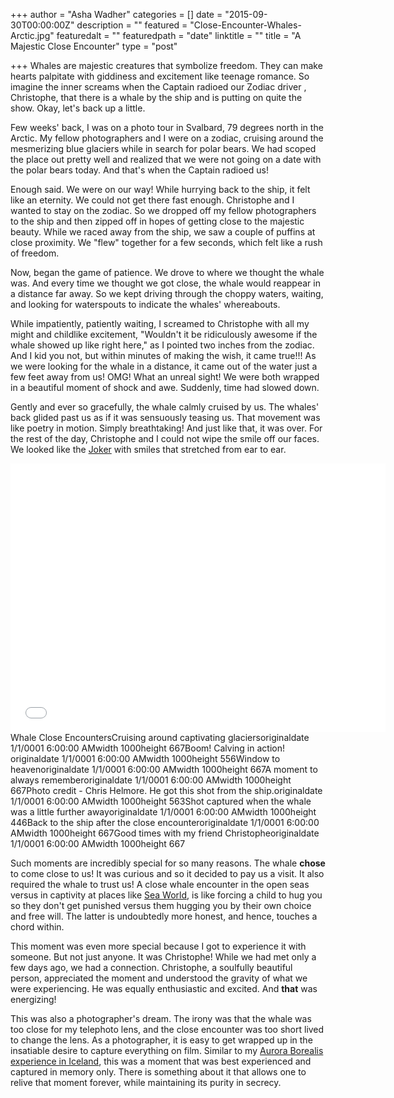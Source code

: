 +++
author = "Asha Wadher"
categories = []
date = "2015-09-30T00:00:00Z"
description = ""
featured = "Close-Encounter-Whales-Arctic.jpg"
featuredalt = ""
featuredpath = "date"
linktitle = ""
title = "A Majestic Close Encounter"
type = "post"

+++
Whales are majestic creatures that symbolize freedom. They can make hearts palpitate with giddiness and excitement like teenage romance. So imagine the inner screams when the Captain radioed our Zodiac driver , Christophe, that there is a whale by the ship and is putting on quite the show. Okay, let's back up a little.

Few weeks' back, I was on a photo tour in Svalbard, 79 degrees north in the Arctic. My fellow photographers and I were on a zodiac, cruising around the mesmerizing blue glaciers while in search for polar bears. We had scoped the place out pretty well and realized that we were not going on a date with the polar bears today. And that's when the Captain radioed us!

Enough said. We were on our way! While hurrying back to the ship, it felt like an eternity. We could not get there fast enough. Christophe and I wanted to stay on the zodiac. So we dropped off my fellow photographers to the ship and then zipped off in hopes of getting close to the majestic beauty. While we raced away from the ship, we saw a couple of puffins at close proximity. We "flew" together for a few seconds, which felt like a rush of freedom.

Now, began the game of patience. We drove to where we thought the whale was. And every time we thought we got close, the whale would reappear in a distance far away. So we kept driving through the choppy waters, waiting, and looking for waterspouts to indicate the whales' whereabouts.

While impatiently, patiently waiting, I screamed to Christophe with all my might and childlike excitement, "Wouldn't it be ridiculously awesome if the whale showed up like right here," as I pointed two inches from the zodiac. And I kid you not, but within minutes of making the wish, it came true!!! As we were looking for the whale in a distance, it came out of the water just a few feet away from us! OMG! What an unreal sight! We were both wrapped in a beautiful moment of shock and awe. Suddenly, time had slowed down.

Gently and ever so gracefully, the whale calmly cruised by us. The whales' back glided past us as if it was sensuously teasing us. That movement was like poetry in motion. Simply breathtaking! And just like that, it was over. For the rest of the day, Christophe and I could not wipe the smile off our faces. We looked like the <a href="https://en.wikipedia.org/wiki/The_Joker_(The_Dark_Knight)" target="_blank">Joker</a> with smiles that stretched from ear to ear.

<iframe width="600" height="430" src="//www.cincopa.com/media-platform/iframe.aspx?fid=AkMAu_sNo0b8" frameborder="0" allowfullscreen scrolling="no"></iframe><noscript><span>Whale Close Encounters</span><span>Cruising around captivating glaciers</span><span>originaldate</span><span> 1/1/0001 6:00:00 AM</span><span>width</span><span> 1000</span><span>height</span><span> 667</span><span>Boom! Calving in action! </span><span>originaldate</span><span> 1/1/0001 6:00:00 AM</span><span>width</span><span> 1000</span><span>height</span><span> 556</span><span>Window to heaven</span><span>originaldate</span><span> 1/1/0001 6:00:00 AM</span><span>width</span><span> 1000</span><span>height</span><span> 667</span><span>A moment to always remember</span><span>originaldate</span><span> 1/1/0001 6:00:00 AM</span><span>width</span><span> 1000</span><span>height</span><span> 667</span><span>Photo credit - Chris Helmore. He got this shot from the ship.</span><span>originaldate</span><span> 1/1/0001 6:00:00 AM</span><span>width</span><span> 1000</span><span>height</span><span> 563</span><span>Shot captured when the whale was a little further away</span><span>originaldate</span><span> 1/1/0001 6:00:00 AM</span><span>width</span><span> 1000</span><span>height</span><span> 446</span><span>Back to the ship after the close encounter</span><span>originaldate</span><span> 1/1/0001 6:00:00 AM</span><span>width</span><span> 1000</span><span>height</span><span> 667</span><span>Good times with my friend Christophe</span><span>originaldate</span><span> 1/1/0001 6:00:00 AM</span><span>width</span><span> 1000</span><span>height</span><span> 667</span></noscript>

Such moments are incredibly special for so many reasons. The whale **chose** to come close to us! It was curious and so it decided to pay us a visit. It also required the whale to trust us! A close whale encounter in the open seas versus in captivity at places like <a href="http://www.petakids.com/save-animals/shocking-seaworld-facts/" target="_blank">Sea World</a>, is like forcing a child to hug you so they don't get punished versus them hugging you by their own choice and free will. The latter is undoubtedly more honest, and hence, touches a chord within.

This moment was even more special because I got to experience it with someone. But not just anyone. It was Christophe! While we had met only a few days ago, we had a connection. Christophe, a soulfully beautiful person, appreciated the moment and understood the gravity of what we were experiencing. He was equally enthusiastic and excited. And **that** was energizing!

This was also a photographer's dream. The irony was that the whale was too close for my telephoto lens, and the close encounter was too short lived to change the lens. As a photographer, it is easy to get wrapped up in the insatiable desire to capture everything on film. Similar to my [Aurora Borealis experience in Iceland](/posts/experiencing-aurora-borealis.html), this was a moment that was best experienced and captured in memory only. There is something about it that allows one to relive that moment forever, while maintaining its purity in secrecy.
